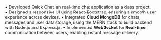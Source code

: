• Developed Quick Chat, an real-time chat application as a class project.
<br/>
• Designed a responsive UI using React-Bootstrap, ensuring a smooth user experience
across devices.
• Integrated **Cloud MongoDB** for chats, messages and user data storage, using the MERN stack to
build backend with Node.js and Express.js.
• Implemented **WebSocket** for **Real-time** communication between users, enabling
instant message delivery.
